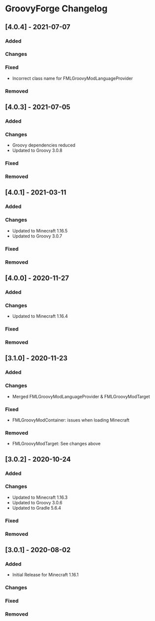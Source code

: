 # GroovyForge Changelog
## [4.0.4] - 2021-07-07
### Added
### Changes
### Fixed
- Incorrect class name for FMLGroovyModLanguageProvider 
### Removed

## [4.0.3] - 2021-07-05
### Added
### Changes
- Groovy dependencies reduced
- Updated to Groovy 3.0.8
### Fixed
### Removed

## [4.0.1] - 2021-03-11
### Added
### Changes
- Updated to Minecraft 1.16.5
- Updated to Groovy 3.0.7
### Fixed
### Removed

## [4.0.0] - 2020-11-27
### Added
### Changes
- Updated to Minecraft 1.16.4
### Fixed
### Removed

## [3.1.0] - 2020-11-23
### Added
### Changes
- Merged FMLGroovyModLanguageProvider & FMLGroovyModTarget
### Fixed
- FMLGroovyModContainer: issues when loading Minecraft
### Removed
- FMLGroovyModTarget: See changes above

## [3.0.2] - 2020-10-24
### Added
### Changes
- Updated to Minecraft 1.16.3
- Updated to Groovy 3.0.6
- Updated to Gradle 5.6.4
### Fixed
### Removed

## [3.0.1] - 2020-08-02
### Added
- Initial Release for Minecraft 1.16.1
### Changes
### Fixed
### Removed
